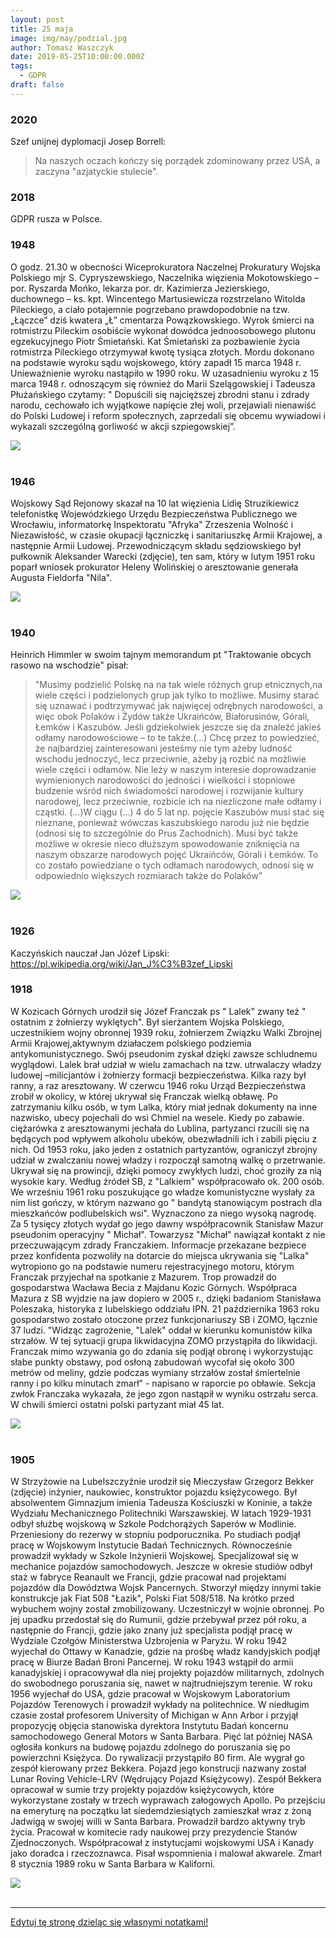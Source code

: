 ```yaml
---
layout: post
title: 25 maja
image: img/may/podzial.jpg
author: Tomasz Waszczyk
date: 2019-05-25T10:00:00.000Z
tags:
  - GDPR
draft: false
---
```


### 2020

Szef unijnej dyplomacji Josep Borrell:

> Na naszych oczach kończy się porządek zdominowany przez USA, a zaczyna "azjatyckie stulecie".

<!-- Zwyrodnialec IV RP
Ilustracja patologii w Sądzie Najwyższym jest to, że sędzią dyscyplinarnym jest były prokurator - sadysta, który od kobiety wymuszał zeznania między skurczami porodowymi.
Historię Marysi (imię autentyczne) opisałem rok temu w książce o Ziobrze. Jest dla mnie koronnym dowodem zwyrodnialstwa i bezkarności polskich prokuratorów. I tego, że sprawiedliwość jest w naszym wymiarze sprawiedliwości tylko ładnym szyldem i pustosłowiem, za którym nic się nie kryje. I to niezależnie od tego kto rządzi.
Mamy rok 2002. Marysia rozpoczyna pracę jako księgowa w firmie, która należy do człowieka o nazwisku nic jeszcze nikomu nie mówiącym: Marek Dochnal. Praca jak praca, formalności, dokumenty, podatki, deklaracje. Wszystko układa się dobrze, firma się rozwija a Marysia regularnie pobiera pensję i to całkiem atrakcyjną. Wszystko kończy się gdy jej szef trafia do aresztu za udział w aferze korupcyjnej a media ujawniają szczegóły procederu: wręczanie łapówek posłom SLD w zamian za korzystne rozwiązania legislacyjne. Dochnal trafia do aresztu i przechodzi do historii jako człowiek odsiadujący lata za kratkami bez wyroku.
Marysia, chcąc nie chcąc, staje się głównym świadkiem w sprawie. Katowicka prokuratura wzywa ją na przesłuchania. Marysia stawia się na każde wezwanie, odpowiada na pytania precyzyjnie ale zgodnie z prawdą. Mówi to, co wie i to, czego jest pewna. Nie mówi tego, czego nie wie, co gniewa prowadzącego sprawę prokuratora.
W 2006 roku sprawę przejmuje prokurator Adam Roch - "pistolet" ukierunkowany na jej dokończenie za wszelką cenę. Wiadomo, Dochnal to SLD, SLD to postkomuniści, postkomuniści to wróg PiS-u. Za ujawnienie wielkiej afery można by dostać nagrodę od samego Ziobry. Prokurator Roch zabiera się więc do działania.
24 listopada 2006 pod dom Marysi przyjeżdża policja i zatrzymuje ją. Prokurator Roch stawia jej zarzuty przestępstw gospodarczych na wiele milionów złotych. Zarzuty sformułowane są dość ogólnie. Prokurator Roch chce, aby Marysia pogrążyła swojego szefa zeznaniami, których oczekuje od niej prokuratura. Kobieta odmawia - nie będzie kłamać pod przysięgą. Rozgniewany prokurator Roch kieruje więc do sądu wniosek o areszt. Uzasadnia go tym, że... Marysia nie przyznała się do winy. To novum nawet jak na standardy IV RP - nieprzyznanie się staje się argumentem za aresztem. Sąd wniosek akceptuje. Sprawa ma dramatyczną wymowę. Marysia jest w dziewiątym miesiącu ciąży i to ciąży, którą lekarze uznają za zagrożoną. Z sądu w Katowicach policyjną suką jedzie przez całą Polskę do Grudziądza, bo tam się znajduje więzienny oddział położniczo - ginekologiczny. Autostrady A-1 jeszcze nie ma, droga jest dziurawa i podróż trwa bardzo długo. Dla ciężarnej Marysi jest to dodatkowa męka. Co więcej: prokuratura odmawia jej widzeń z mężem, choć takie prawo gwarantuje jej kodeks.
Po miesiącu, za kratkami, dla Marysi następuje czas rozwiązania. Staje się to przedmiotem "targów" z policją i prokuraturą. Marysia słyszy: "jak nie zeznasz (tego, co chcemy) to będziesz rodzić w celi". Rozumiecie to dobrze?
Szczegóły porodu znane są z listu, który przerażona Marysia wysyła do ówczesnej Pierwszej Damy - Marii Kaczyńskiej. List cytuję w książce o Ziobrze "Uwikłany" - kto ciekaw niech tam zajrzy. W skrócie: policjanci odbierali od Marysi zeznania między skurczami porodowymi. Oczywiście dbając o to, aby zeznania miały oczekiwaną treść, niekoniecznie zgodną z prawdą. Wyobrażacie to sobie? Sam list Marysi do prezydentowej jest jednym z bardziej wstrząsających dokumentów, jakie czytałem w życiu.
Marysia ma szczęście: dziecko rodzi się zdrowe. Wkrótce potem odzyskuje wolność. Kieruje sprawę do Trybunału w Strasburgu a ten stwierdza,że stosowane wobec niej metody "mają znamiona tortur". To, co sędziowie ze Strasburga piszą o postępowaniu polskich władz wystawia naszemu państwu jak najgorszą opinię. Normalnie do sprawy powinien wkroczyć prokurator i szybko (i na bardzo długo) za kratki posłać pana Rocha. Ostatecznie Marysia zgadza się na ugodę i dostaje odszkodowanie (z pieniędzy podatników).
Po ośmiu latach PiS wraca do władzy i bierze się za walkę z Sądem Najwyższym. Powstaje Izba Dyscyplinarna, która ma piętnować przestępstwa sędziów i prokuratorów. W niej sędzią, z nadania PiS i samego Ziobry, zostaje... Adam Roch. Nie wierzycie? To sprawdźcie w Internecie. Bandyta i zwyrodnialec ma teraz w majestacie prawa rozsądzać sprawy dotyczące nieprawidłowości w działaniach sądów i prokuratur. Jakie te wyroki będą - nietrudno się domyśleć. 
Gdyby w naszym kraju panowała elementarna sprawiedliwość, Roch zgniłby w więzieniu, z którego mógłby wyjść po wielu latach do przytułku dla bezdomnych, bo w tym czasie cały jego majątek (i pieniądze zarobione na pracy w więzieniu) powinien zostać skonfiskowany na odszkodowanie dla Marysi. Niby dlaczego za jego zwyrodnialstwo płacić ma podatnik? -->

### 2018

GDPR rusza w Polsce.

### 1948

O godz. 21.30 w obecności Wiceprokuratora Naczelnej Prokuratury Wojska Polskiego mjr S. Cypryszewskiego, Naczelnika więzienia Mokotowskiego – por. Ryszarda Mońko, lekarza por. dr. Kazimierza Jezierskiego, duchownego – ks. kpt. Wincentego Martusiewicza rozstrzelano Witolda Pileckiego, a ciało potajemnie pogrzebano prawdopodobnie na tzw. „Łączce” dziś kwatera „Ł” cmentarza Powązkowskiego. Wyrok śmierci na rotmistrzu Pileckim osobiście wykonał dowódca jednoosobowego plutonu egzekucyjnego Piotr Śmietański. Kat Śmietański za pozbawienie życia rotmistrza Pileckiego otrzymywał kwotę tysiąca złotych. Mordu dokonano na podstawie wyroku sądu wojskowego, który zapadł 15 marca 1948 r. Unieważnienie wyroku nastąpiło w 1990 roku.
W uzasadnieniu wyroku z 15 marca 1948 r. odnoszącym się również do Marii Szelągowskiej i Tadeusza Płużańskiego czytamy:
" Dopuścili się najcięższej zbrodni stanu i zdrady narodu, cechowało ich wyjątkowe napięcie złej woli, przejawiali nienawiść do Polski Ludowej i reform społecznych, zaprzedali się obcemu wywiadowi i wykazali szczególną gorliwość w akcji szpiegowskiej”.

<img src="./img/may/smierpilecki.jpg"><br><br>

### 1946

Wojskowy Sąd Rejonowy skazał na 10 lat więzienia Lidię Struzikiewicz telefonistkę Wojewódzkiego Urzędu Bezpieczeństwa Publicznego we Wrocławiu, informatorkę Inspektoratu "Afryka" Zrzeszenia Wolność i Niezawisłość, w czasie okupacji łączniczkę i sanitariuszkę Armii Krajowej, a następnie Armii Ludowej. Przewodniczącym składu sędziowskiego był pułkownik Aleksander Warecki (zdjęcie), ten sam, który w lutym 1951 roku poparł wniosek prokurator Heleny Wolińskiej o aresztowanie generała Augusta Fieldorfa "Nila".

<img src="./img/may/lidia.jpg"><br><br>

### 1940

Heinrich Himmler w swoim tajnym memorandum pt "Traktowanie obcych rasowo na wschodzie" pisał:

> "Musimy podzielić Polskę na na tak wiele różnych grup etnicznych,na wiele części i podzielonych grup jak tylko to możliwe. Musimy starać się uznawać i podtrzymywać jak najwięcej odrębnych narodowości, a więc obok Polaków i Żydów także Ukraińców, Białorusinów, Górali, Łemków i Kaszubów. Jeśli gdziekolwiek jeszcze się da znaleźć jakieś odłamy narodowościowe – to te także.(...) Chcę przez to powiedzieć, że najbardziej zainteresowani jesteśmy nie tym ażeby ludność wschodu jednoczyć, lecz przeciwnie, ażeby ją rozbić na możliwie wiele części i odłamów. Nie leży w naszym interesie doprowadzanie wymienionych narodowości do jedności i wielkości i stopniowe budzenie wśród nich świadomości narodowej i rozwijanie kultury narodowej, lecz przeciwnie, rozbicie ich na niezliczone małe odłamy i cząstki. (...)W ciągu (...) 4 do 5 lat np. pojęcie Kaszubów musi stać się nieznane, ponieważ wówczas kaszubskiego narodu już nie będzie (odnosi się to szczególnie do Prus Zachodnich). Musi być także możliwe w okresie nieco dłuższym spowodowanie zniknięcia na naszym obszarze narodowych pojęć Ukraińców, Górali i Łemków. To co zostało powiedziane o tych odłamach narodowych, odnosi się w odpowiednio większych rozmiarach także do Polaków”

<img src="./img/may/podzial.jpg"><br><br>

### 1926

Kaczyńskich nauczał Jan Józef Lipski: https://pl.wikipedia.org/wiki/Jan_J%C3%B3zef_Lipski

### 1918

W Kozicach Górnych urodził się Józef Franczak ps " Lalek" zwany też " ostatnim z żołnierzy wyklętych".
Był sierżantem Wojska Polskiego, uczestnikiem wojny obronnej 1939 roku, żołnierzem Związku Walki Zbrojnej Armii Krajowej,aktywnym działaczem polskiego podziemia antykomunistycznego. Swój pseudonim zyskał dzięki zawsze schludnemu wyglądowi.
Lalek brał udział w wielu zamachach na tzw. utrwalaczy władzy ludowej –milicjantów i żołnierzy formacji bezpieczeństwa. Kilka razy był ranny, a raz aresztowany. W czerwcu 1946 roku Urząd Bezpieczeństwa zrobił w okolicy, w której ukrywał się Franczak wielką obławę. Po zatrzymaniu kilku osób, w tym Lalka, który miał jednak dokumenty na inne nazwisko, ubecy pojechali do wsi Chmiel na wesele.
Kiedy po zabawie. ciężarówka z
aresztowanymi jechała do Lublina,
partyzanci rzucili się na będących pod wpływem alkoholu ubeków, obezwładnili ich i zabili pięciu z nich.
Od 1953 roku, jako jeden z ostatnich partyzantów, ograniczył zbrojny udział w zwalczaniu nowej
władzy i rozpoczął samotną walkę o przetrwanie. Ukrywał się na prowincji, dzięki pomocy zwykłych ludzi, choć groziły za nią wysokie kary. Według źródeł SB, z "Lalkiem"
współpracowało ok. 200 osób.
We wrześniu 1961 roku poszukujące go władze komunistyczne wysłały za nim list gończy, w którym nazwano go " bandytą stanowiącym postrach dla mieszkańców podlubelskich wsi". Wyznaczono za niego wysoką nagrodę. Za 5 tysięcy złotych wydał go jego dawny współpracownik Stanisław Mazur pseudonim operacyjny " Michał".
Towarzysz "Michał" nawiązał kontakt z nie przeczuwającym zdrady Franczakiem. Informacje przekazane bezpiece przez konfidenta pozwoliły na dotarcie do miejsca ukrywania się "Lalka" wytropiono go na podstawie numeru rejestracyjnego motoru,
którym Franczak przyjechał na spotkanie z Mazurem. Trop prowadził do gospodarstwa Wacława Becia z Majdanu Kozic Górnych.
Współpraca Mazura z SB wyjdzie na jaw dopiero w 2005 r., dzięki badaniom Stanisława Poleszaka, historyka z lubelskiego oddziału IPN.
21 października 1963 roku gospodarstwo zostało otoczone przez funkcjonariuszy SB i ZOMO, łącznie 37 ludzi. "Widząc zagrożenie, "Lalek" oddał w kierunku komunistów kilka strzałów. W tej sytuacji grupa likwidacyjna ZOMO przystąpiła do likwidacji. Franczak mimo wzywania go do zdania się podjął obronę i wykorzystując słabe punkty obstawy, pod osłoną zabudowań wycofał się około 300 metrów od meliny, gdzie podczas wymiany strzałów został śmiertelnie ranny i po kilku minutach zmarł" - napisano w raporcie po obławie.
Sekcja zwłok Franczaka wykazała, że jego zgon nastąpił w wyniku ostrzału serca. W chwili śmierci ostatni polski partyzant miał 45 lat.

<img src="./img/may/franczak.jpg"><br><br>

### 1905

W Strzyżowie na Lubelszczyźnie urodził się Mieczysław Grzegorz Bekker (zdjęcie) inżynier, naukowiec, konstruktor pojazdu księżycowego.
Był absolwentem Gimnazjum imienia Tadeusza Kościuszki w Koninie, a także Wydziału Mechanicznego Politechniki Warszawskiej. W latach 1929-1931 odbył służbę wojskową w Szkole Podchorążych Saperów w Modlinie. Przeniesiony do rezerwy w stopniu podporucznika. Po studiach podjął pracę w Wojskowym Instytucie Badań Technicznych. Równocześnie prowadził wykłady w Szkole Inżynierii Wojskowej. Specjalizował się w mechanice pojazdów samochodowych. Jeszcze w okresie studiów odbył staż w fabryce Reanault we Francji, gdzie pracował nad projektami pojazdów dla Dowództwa Wojsk Pancernych. Stworzył między innymi takie konstrukcje jak Fiat 508 "Łazik", Polski Fiat 508/518.
Na krótko przed wybuchem wojny został zmobilizowany. Uczestniczył w wojnie obronnej. Po jej upadku przedostał się do Rumunii, gdzie przebywał przez pół roku, a następnie do Francji, gdzie jako znany już specjalista podjął pracę w Wydziale Czołgów Ministerstwa Uzbrojenia w Paryżu. W roku 1942 wyjechał do Ottawy w Kanadzie, gdzie na prośbę władz kandyjskich podjął pracę w Biurze Badań Broni Pancernej. W roku 1943 wstąpił do armii kanadyjskiej i opracowywał dla niej projekty pojazdów militarnych, zdolnych do swobodnego poruszania się, nawet w najtrudniejszym terenie. W roku 1956 wyjechał do USA, gdzie pracował w Wojskowym Laboratorium Pojazdów Terenowych i prowadził wykłady na politechnice. W niedługim czasie został profesorem University of Michigan w Ann Arbor i przyjął propozycję objęcia stanowiska dyrektora Instytutu Badań koncernu samochodowego General Motors w Santa Barbara. Pięć lat później NASA ogłosiła konkurs na budowę pojazdu zdolnego do poruszania się po powierzchni Księżyca. Do rywalizacji przystąpiło 80 firm. Ale wygrał go zespół kierowany przez Bekkera. Pojazd jego konstrucji nazwany został Lunar Roving Vehicle-LRV (Wędrujący Pojazd Księżycowy). Zespół Bekkera opracował w sumie trzy projekty pojazdów księżycowych, które wykorzystane zostały w trzech wyprawach załogowych Apollo.
Po przejściu na emeryturę na początku lat siedemdziesiątych zamieszkał wraz z żoną Jadwigą w swojej willi w Santa Barbara. Prowadził bardzo aktywny tryb życia. Pracował w komitecie rady naukowej przy prezydencie Stanów Zjednoczonych. Współpracował z instytucjami wojskowymi USA i Kanady jako doradca i rzeczoznawca. Pisał wspomnienia i malował akwarele.
Zmarł 8 stycznia 1989 roku w Santa Barbara w Kaliforni.

<img src="./img/may/bekker.jpg"><br><br>

---

<a href="https://github.com/TomaszWaszczyk/historia.waszczyk.com/edit/master/src/content/may-25.md" target="_blank">Edytuj tę stronę dzieląc się własnymi notatkami!</a>
